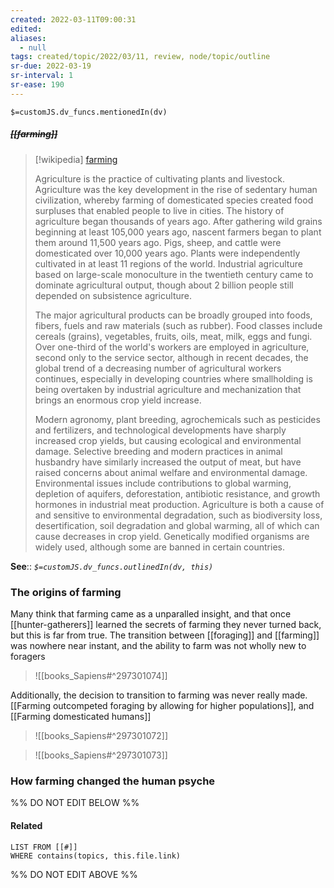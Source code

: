 ```yaml
---
created: 2022-03-11T09:00:31 
edited: 
aliases:
  - null
tags: created/topic/2022/03/11, review, node/topic/outline
sr-due: 2022-03-19
sr-interval: 1
sr-ease: 190
---
```

`$=customJS.dv_funcs.mentionedIn(dv)`

##### <s class="topic-title">[[farming]]</s>

> [!wikipedia] [farming](https://en.wikipedia.org/wiki/Agriculture)
> 
> Agriculture is the practice of cultivating plants and livestock. Agriculture was the key development in the rise of sedentary human civilization, whereby farming of domesticated species created food surpluses that enabled people to live in cities. The history of agriculture began thousands of years ago. After gathering wild grains beginning at least 105,000 years ago, nascent farmers began to plant them around 11,500 years ago. Pigs, sheep, and cattle were domesticated over 10,000 years ago. Plants were independently cultivated in at least 11 regions of the world. Industrial agriculture based on large-scale monoculture in the twentieth century came to dominate agricultural output, though about 2 billion people still depended on subsistence agriculture.
> 
> The major agricultural products can be broadly grouped into foods, fibers, fuels and raw materials (such as rubber). Food classes include cereals (grains), vegetables, fruits, oils, meat, milk, eggs and fungi. Over one-third of the world's workers are employed in agriculture, second only to the service sector, although in recent decades, the global trend of a decreasing number of agricultural workers continues, especially in developing countries where smallholding is being overtaken by industrial agriculture and mechanization that brings an enormous crop yield increase.
> 
> Modern agronomy, plant breeding, agrochemicals such as pesticides and fertilizers, and technological developments have sharply increased crop yields, but causing ecological and environmental damage. Selective breeding and modern practices in animal husbandry have similarly increased the output of meat, but have raised concerns about animal welfare and environmental damage. Environmental issues include contributions to global warming, depletion of aquifers, deforestation, antibiotic resistance, and growth hormones in industrial meat production. Agriculture is both a cause of and sensitive to environmental degradation, such as biodiversity loss, desertification, soil degradation and global warming, all of which can cause decreases in crop yield. Genetically modified organisms are widely used, although some are banned in certain countries.
>



**See**::
*`$=customJS.dv_funcs.outlinedIn(dv, this)`*

### The origins of farming
Many think that farming came as a unparalled insight, and that once [[hunter-gatherers]] learned the secrets of farming they never turned back, but this is far from true. The transition between [[foraging]] and [[farming]] was nowhere near instant, and the ability to farm was not wholly new to foragers
> ![[books_Sapiens#^297301074]]

Additionally, the decision to transition to farming was never really made. [[Farming outcompeted foraging by allowing for higher populations]], and [[Farming domesticated humans]]

> ![[books_Sapiens#^297301072]]

> ![[books_Sapiens#^297301073]]

### How farming changed the human psyche





%% DO NOT EDIT BELOW %%

#### Related 

```dataview
LIST FROM [[#]]
WHERE contains(topics, this.file.link)
```
%% DO NOT EDIT ABOVE %%
